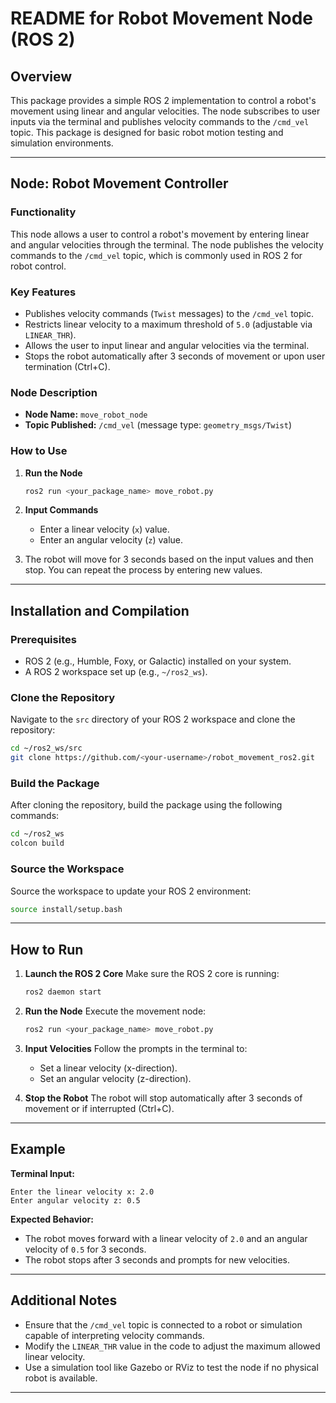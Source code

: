 # README for Robot Movement Node (ROS 2)

## Overview
This package provides a simple ROS 2 implementation to control a robot's movement using linear and angular velocities. The node subscribes to user inputs via the terminal and publishes velocity commands to the `/cmd_vel` topic. This package is designed for basic robot motion testing and simulation environments.

---

## Node: Robot Movement Controller

### Functionality
This node allows a user to control a robot's movement by entering linear and angular velocities through the terminal. The node publishes the velocity commands to the `/cmd_vel` topic, which is commonly used in ROS 2 for robot control.

### Key Features
- Publishes velocity commands (`Twist` messages) to the `/cmd_vel` topic.
- Restricts linear velocity to a maximum threshold of `5.0` (adjustable via `LINEAR_THR`).
- Allows the user to input linear and angular velocities via the terminal.
- Stops the robot automatically after 3 seconds of movement or upon user termination (Ctrl+C).

### Node Description
- **Node Name:** `move_robot_node`
- **Topic Published:** `/cmd_vel` (message type: `geometry_msgs/Twist`)

### How to Use
1. **Run the Node**
   ```bash
   ros2 run <your_package_name> move_robot.py
   ```

2. **Input Commands**
   - Enter a linear velocity (`x`) value.
   - Enter an angular velocity (`z`) value.

3. The robot will move for 3 seconds based on the input values and then stop. You can repeat the process by entering new values.

---

## Installation and Compilation

### Prerequisites
- ROS 2 (e.g., Humble, Foxy, or Galactic) installed on your system.
- A ROS 2 workspace set up (e.g., `~/ros2_ws`).

### Clone the Repository
Navigate to the `src` directory of your ROS 2 workspace and clone the repository:

```bash
cd ~/ros2_ws/src
git clone https://github.com/<your-username>/robot_movement_ros2.git
```

### Build the Package
After cloning the repository, build the package using the following commands:

```bash
cd ~/ros2_ws
colcon build
```

### Source the Workspace
Source the workspace to update your ROS 2 environment:

```bash
source install/setup.bash
```

---

## How to Run
1. **Launch the ROS 2 Core**
   Make sure the ROS 2 core is running:
   ```bash
   ros2 daemon start
   ```

2. **Run the Node**
   Execute the movement node:
   ```bash
   ros2 run <your_package_name> move_robot.py
   ```

3. **Input Velocities**
   Follow the prompts in the terminal to:
   - Set a linear velocity (x-direction).
   - Set an angular velocity (z-direction).

4. **Stop the Robot**
   The robot will stop automatically after 3 seconds of movement or if interrupted (Ctrl+C).

---

## Example
**Terminal Input:**
```
Enter the linear velocity x: 2.0
Enter angular velocity z: 0.5
```

**Expected Behavior:**
- The robot moves forward with a linear velocity of `2.0` and an angular velocity of `0.5` for 3 seconds.
- The robot stops after 3 seconds and prompts for new velocities.

---

## Additional Notes
- Ensure that the `/cmd_vel` topic is connected to a robot or simulation capable of interpreting velocity commands.
- Modify the `LINEAR_THR` value in the code to adjust the maximum allowed linear velocity.
- Use a simulation tool like Gazebo or RViz to test the node if no physical robot is available.

---

